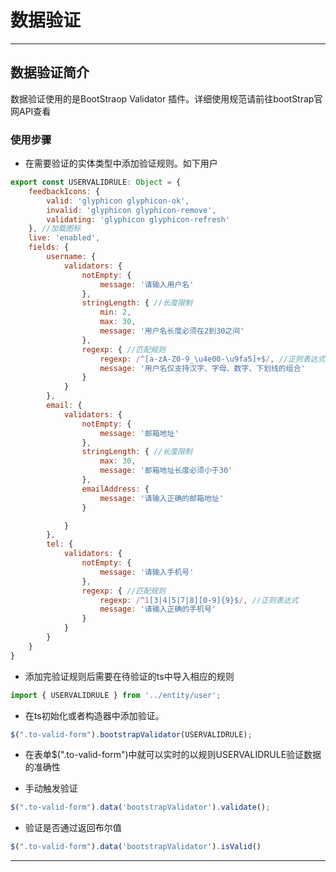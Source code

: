 # 数据验证

---

## 数据验证简介

数据验证使用的是BootStraop Validator 插件。详细使用规范请前往bootStrap官网API查看

### 使用步骤

* 在需要验证的实体类型中添加验证规则。如下用户

```js
export const USERVALIDRULE: Object = {
    feedbackIcons: {
        valid: 'glyphicon glyphicon-ok',
        invalid: 'glyphicon glyphicon-remove',
        validating: 'glyphicon glyphicon-refresh'
    }, //加载图标
    live: 'enabled',
    fields: {
        username: {
            validators: {
                notEmpty: {
                    message: '请输入用户名'
                },
                stringLength: { //长度限制
                    min: 2,
                    max: 30,
                    message: '用户名长度必须在2到30之间'
                },
                regexp: { //匹配规则
                    regexp: /^[a-zA-Z0-9_\u4e00-\u9fa5]+$/, //正则表达式
                    message: '用户名仅支持汉字、字母、数字、下划线的组合'
                }
            }
        },
        email: {
            validators: {
                notEmpty: {
                    message: '邮箱地址'
                },
                stringLength: { //长度限制
                    max: 30,
                    message: '邮箱地址长度必须小于30'
                },
                emailAddress: {
                    message: '请输入正确的邮箱地址'
                }

            }
        },
        tel: {
            validators: {
                notEmpty: {
                    message: '请输入手机号'
                },
                regexp: { //匹配规则
                    regexp: /^1[3|4|5|7|8][0-9]{9}$/, //正则表达式
                    message: '请输入正确的手机号'
                }
            }
        }
    }
}
```

* 添加完验证规则后需要在待验证的ts中导入相应的规则

```js
import { USERVALIDRULE } from '../entity/user';
```

* 在ts初始化或者构造器中添加验证。

```js
$(".to-valid-form").bootstrapValidator(USERVALIDRULE);
```

* 在表单$\(".to-valid-form"\)中就可以实时的以规则USERVALIDRULE验证数据的准确性

* 手动触发验证

```js
$(".to-valid-form").data('bootstrapValidator').validate();
```

* 验证是否通过返回布尔值

```js
$(".to-valid-form").data('bootstrapValidator').isValid()
```



---




